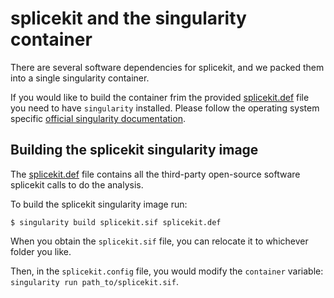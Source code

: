 # splicekit and the singularity container

There are several software dependencies for splicekit, and we packed them into a single singularity container.

If you would like to build the container frim the provided [splicekit.def](splicekit.def) file you need to have `singularity` installed. Please follow the operating system specific [official singularity documentation](https://docs.sylabs.io/guides/3.0/user-guide/installation.html).

## Building the splicekit singularity image

The [splicekit.def](splicekit.def) file contains all the third-party open-source software splicekit calls to do the analysis.

To build the splicekit singularity image run:

`$ singularity build splicekit.sif splicekit.def`

When you obtain the `splicekit.sif` file, you can relocate it to whichever folder you like.

Then, in the `splicekit.config` file, you would modify the `container` variable: `singularity run path_to/splicekit.sif`.
